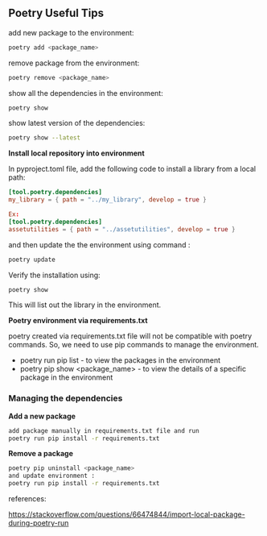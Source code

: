 ## Poetry Useful Tips

add new package to the environment:

```bash
poetry add <package_name>
```

remove package from the environment:

```bash
poetry remove <package_name>
```

show all the dependencies in the environment:

```bash
poetry show 
```

show latest version of the dependencies:

```bash
poetry show --latest
```

**Install local repository into environment** 

In pyproject.toml file, add the following code to install a library from a local path:

```toml
[tool.poetry.dependencies]
my_library = { path = "../my_library", develop = true }

Ex:
[tool.poetry.dependencies]
assetutilities = { path = "../assetutilities", develop = true }

```
and then update the the environment using command :

```bash
poetry update
```

Verify the installation using:

```bash
poetry show
```
This will list out the library in the environment.


**Poetry environment via requirements.txt**

poetry created via requirements.txt file will not be compatible with poetry commands.
So, we need to use pip commands to manage the environment.

- poetry run pip list - to view the packages in the environment
- poetry pip show <package_name> - to view the details of a specific package in the environment

### Managing the dependencies 

**Add a new package**

```bash
add package manually in requirements.txt file and run
poetry run pip install -r requirements.txt
```

**Remove a package**
```bash
poetry pip uninstall <package_name>
and update environment :
poetry run pip install -r requirements.txt 
```

references:

https://stackoverflow.com/questions/66474844/import-local-package-during-poetry-run